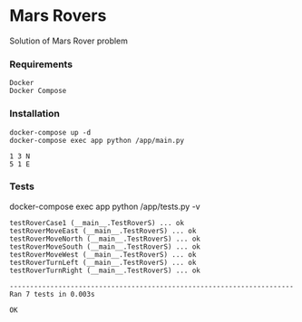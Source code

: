 # Mars Rovers

Solution of Mars Rover problem 

### Requirements

    Docker
    Docker Compose


### Installation
    docker-compose up -d
    docker-compose exec app python /app/main.py

    1 3 N
    5 1 E

### Tests
docker-compose exec app python /app/tests.py -v

    testRoverCase1 (__main__.TestRoverS) ... ok
    testRoverMoveEast (__main__.TestRoverS) ... ok
    testRoverMoveNorth (__main__.TestRoverS) ... ok
    testRoverMoveSouth (__main__.TestRoverS) ... ok
    testRoverMoveWest (__main__.TestRoverS) ... ok
    testRoverTurnLeft (__main__.TestRoverS) ... ok
    testRoverTurnRight (__main__.TestRoverS) ... ok
    
    ----------------------------------------------------------------------
    Ran 7 tests in 0.003s
    
    OK




